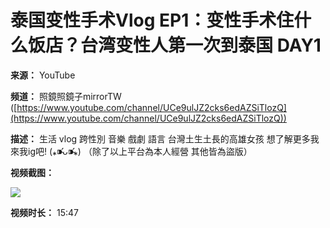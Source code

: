# 泰国变性手术Vlog EP1：变性手术住什么饭店？台湾变性人第一次到泰国 DAY1

**来源：** YouTube

**频道：** 照鏡照鏡子mirrorTW ([https://www.youtube.com/channel/UCe9ulJZ2cks6edAZSiTlozQ](https://www.youtube.com/channel/UCe9ulJZ2cks6edAZSiTlozQ))

**描述：** 生活 vlog 跨性別 音樂 戲劇 語言 台灣土生土長的高雄女孩 想了解更多我 來我ig吧! (⁎⁍̴̛ᴗ⁍̴̛⁎) （除了以上平台為本人經營 其他皆為盜版）

**视频截图：**

![](https://i.ytimg.com/an/e9ulJZ2cks6edAZSiTlozQ/featured_channel.jpg?v=5d397286)

**视频时长：** 15:47

